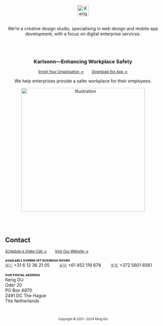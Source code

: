 <div align="center">
	<img
		src="https://github.com/kerig-ou/.github/assets/85436086/039a8516-6539-475d-8716-225bafd92d75"
		alt="Kerig"
		height="36px"
	/>
</div>

<br />

<p align="center">
	We’re a creative design studio, specialising in web design and mobile app<br />development, with
	a focus on digital enterprise services.
</p>

<br /><br />

<div align="center">
	<h3>Karlsonn—Enhancing Workplace Safety</h3>
	<p>
		<sup>
			<a href="https://www.karlsonn.nl">Enroll Your Organisation →</a>
			&nbsp;&nbsp;&nbsp;&nbsp;&nbsp;&nbsp;
			<a href="https://apps.apple.com/us/app/karlsonn/id6471035740">Download the App →</a>
		</sup>
	</p>
	<p>We help enterprises provide a safer workplace for their employees.</p>
	<img
		src="https://github.com/kerig-ou/.github/assets/85436086/483c3206-f984-4aab-b678-37a9738a600d"
		alt="Illustration"
		height="400px"
	/>
</div>

<br /><br />

<h2>Contact</h2>

<p>
	<sup>
		<a href="https://www.kerig.ee/contact-us/schedule-video-call">Schedule a Video Call →</a>
		&nbsp;&nbsp;&nbsp;&nbsp;&nbsp;&nbsp;
		<a href="https://www.kerig.ee">Visit Our Website →</a>
	</sup>
</p>

<p>
	<sub><strong>ᴀᴠᴀɪʟᴀʙʟᴇ ᴅᴜʀɪɴɢ ᴇᴇᴛ ʙᴜsɪɴᴇss ʜᴏᴜʀs</strong></sub>
	<br />
	<span>🇳🇱 +31 6 12 36 21 05</span>
	&nbsp;&nbsp;&nbsp;&nbsp;&nbsp;&nbsp;
	<span>🇦🇺 +61 452 119 679</span>
	&nbsp;&nbsp;&nbsp;&nbsp;&nbsp;&nbsp;
	<span>🇪🇪 +372 5601 6561</span>
</p>

<p>
	<sub><strong>ᴏᴜʀ ᴘᴏsᴛᴀʟ ᴀᴅᴅʀᴇss</strong></sub>
	<br />
	<span>Kerig OU<br />Oder 20<br />PO Box A970<br />2491 DC The Hague<br />The Netherlands</span>
</p>

<br />

<p align="center">
	<sub><sub>Copyright © 2021 – 2024 Kerig OU</sub></sub>
</p>
